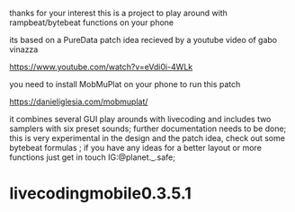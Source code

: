 thanks for your interest
this is a project to play around with rampbeat/bytebeat functions on your phone

its based on a PureData patch idea recieved by a youtube video of gabo vinazza

https://www.youtube.com/watch?v=eVdi0i-4WLk

you need to install MobMuPlat on your phone to run this patch

https://danieliglesia.com/mobmuplat/

it combines several GUI play arounds with livecoding and includes two samplers with six preset sounds;
further documentation needs to be done;
this is very experimental in the design and the patch idea, check out some bytebeat formulas ;
if you have any ideas for a better layout or more functions just get in touch IG:@planet._.safe;

# livecodingmobile0.3.5.1
